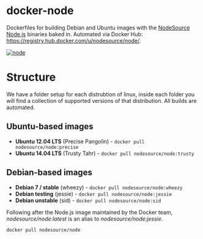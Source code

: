 # docker-node

Dockerfiles for building Debian and Ubuntu images with the [NodeSource Node.js](https://github.com/nodesource/distributions) binaries baked in. Automated via Docker Hub: <https://registry.hub.docker.com/u/nodesource/node/>.

[![node](http://dockeri.co/image/nodesource/node)](https://registry.hub.docker.com/u/nodesource/node)

# Structure

We have a folder setup for each distrubtion of linux, inside each folder you will find a collection of supported versions of that distribution. All builds are automated.

## Ubuntu-based images

* **Ubuntu 12.04 LTS** (Precise Pangolin) - `docker pull nodesource/node:precise`
* **Ubuntu 14.04 LTS** (Trusty Tahr) - `docker pull nodesource/node:trusty`

## Debian-based images

* **Debian 7 / stable** (wheezy) - `docker pull nodesource/node:wheezy`
* **Debian testing** (jessie) - `docker pull nodesource/node:jessie`
* **Debian unstable** (sid) - `docker pull nodesource/node:sid`

Following after the Node.js image maintained by the Docker team, _nodesource/node:latest_ is an alias to _nodesource/node:jessie_.

`docker pull nodesource/node`

